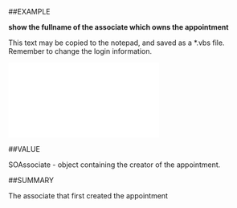 
##EXAMPLE

**show the fullname of the associate which owns the appointment**

This text may be copied to the notepad, and saved as a *.vbs file. Remember to change the login information.

![](..\..\Examples\vbs\SOAppointment.Example.vbs.txt)


##VALUE

SOAssociate - object containing the creator of the appointment.


##SUMMARY

The associate that first created the appointment

